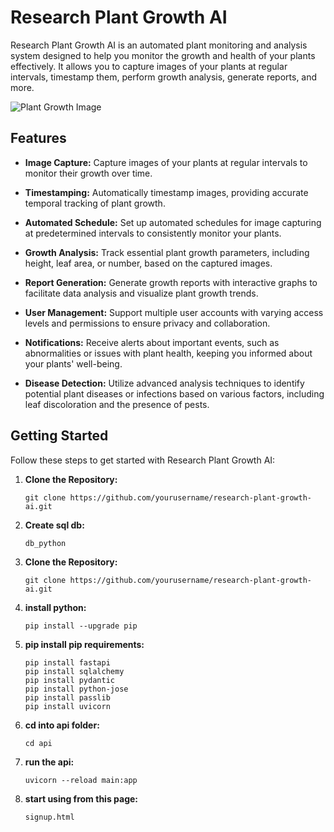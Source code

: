 # Research Plant Growth AI

Research Plant Growth AI is an automated plant monitoring and analysis system designed to help you monitor the growth and health of your plants effectively. It allows you to capture images of your plants at regular intervals, timestamp them, perform growth analysis, generate reports, and more.

![Plant Growth Image](link_to_sample_image.png)

## Features

- **Image Capture:** Capture images of your plants at regular intervals to monitor their growth over time.

- **Timestamping:** Automatically timestamp images, providing accurate temporal tracking of plant growth.

- **Automated Schedule:** Set up automated schedules for image capturing at predetermined intervals to consistently monitor your plants.

- **Growth Analysis:** Track essential plant growth parameters, including height, leaf area, or number, based on the captured images.

- **Report Generation:** Generate growth reports with interactive graphs to facilitate data analysis and visualize plant growth trends.

- **User Management:** Support multiple user accounts with varying access levels and permissions to ensure privacy and collaboration.

- **Notifications:** Receive alerts about important events, such as abnormalities or issues with plant health, keeping you informed about your plants' well-being.

- **Disease Detection:** Utilize advanced analysis techniques to identify potential plant diseases or infections based on various factors, including leaf discoloration and the presence of pests.

## Getting Started

Follow these steps to get started with Research Plant Growth AI:

1. **Clone the Repository:**
   ```shell
   git clone https://github.com/yourusername/research-plant-growth-ai.git

2. **Create sql db:**
   ```shell
   db_python

3. **Clone the Repository:**
   ```shell
   git clone https://github.com/yourusername/research-plant-growth-ai.git

4. **install python:**
   ```shell
   pip install --upgrade pip

5. **pip install pip requirements:**
   ```shell
   pip install fastapi
   pip install sqlalchemy
   pip install pydantic
   pip install python-jose
   pip install passlib
   pip install uvicorn

4. **cd into api folder:**
   ```shell
   cd api

5. **run the api:**
   ```shell
   uvicorn --reload main:app

5. **start using from this page:**
   ```shell
   signup.html
 
